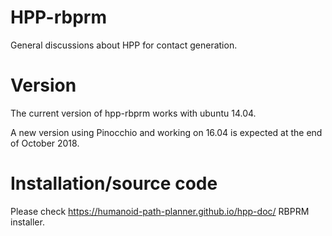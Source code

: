 # HPP-rbprm
General discussions about HPP for contact generation.

# Version
The current version of hpp-rbprm works with ubuntu 14.04.

A new version using Pinocchio and working on 16.04 is expected at the end of October 2018.

# Installation/source code
Please check https://humanoid-path-planner.github.io/hpp-doc/ RBPRM installer.
